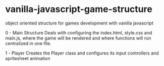 # vanilla-javascript-game-structure
object oriented structure for games development with vanilla javascript


0 - Main Structure
    Deals with configuring the index.html, style.css and main.js, where the game will be rendered and where functions will run centralized in one file.

1 - Player
    Creates the Player class and configures its input controllers and spritesheet animation